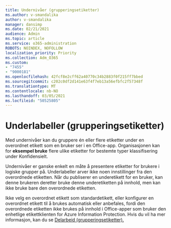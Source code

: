 ```yaml
---
title: Undernivåer (grupperingsetiketter)
ms.author: v-smandalika
author: v-smandalika
manager: dansimp
ms.date: 02/21/2021
audience: Admin
ms.topic: article
ms.service: o365-administration
ROBOTS: NOINDEX, NOFOLLOW
localization_priority: Priority
ms.collection: Adm_O365
ms.custom:
- "7455"
- "9000181"
ms.openlocfilehash: 42fcf8e2cff62a40770c34b2883f0f215ff7bbed
ms.sourcegitcommit: c202c0df2d141e63f4f7eb13a56efbfc2f57348f
ms.translationtype: MT
ms.contentlocale: nb-NO
ms.lasthandoff: 03/05/2021
ms.locfileid: "50525805"
---
```

# <a name="sublabels-grouping-labels"></a>Underlabeller (grupperingsetiketter)

Med undernivåer kan du gruppere én eller flere etiketter under en overordnet etikett som en bruker ser i en Office-app. Organisasjonen kan for **eksempel bruke** flere ulike etiketter for bestemte typer klassifisering under Konfidensielt.

Undernivåer er ganske enkelt en måte å presentere etiketter for brukere i logiske grupper på. Underlabeller arver ikke noen innstillinger fra den overordnede etiketten. Når du publiserer en underetikett for en bruker, kan denne brukeren deretter bruke denne underetiketten på innhold, men kan ikke bruke bare den overordnede etiketten.

Ikke velg en overordnet etikett som standardetikett, eller konfigurer en overordnet etikett til å brukes automatisk eller anbefales, fordi den overordnede etiketten ikke brukes på innhold i Office-apper som bruker den enhetlige etikettklienten for Azure Information Protection. Hvis du vil ha mer informasjon, kan du se [Delarbeid (grupperingsetiketter).](https://docs.microsoft.com/microsoft-365/compliance/sensitivity-labels)
